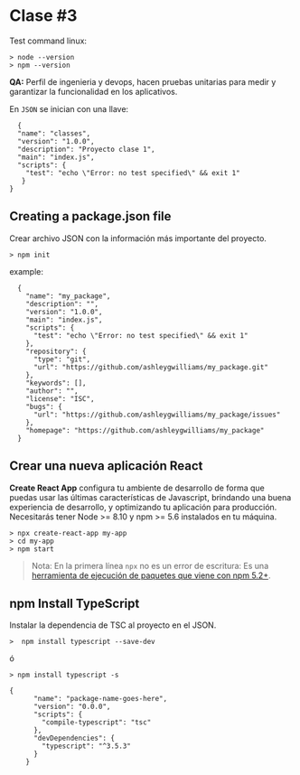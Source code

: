 ﻿# Clase #3


Test command linux: 

    > node --version 
    > npm --version

**QA:** Perfil de ingenieria y devops, hacen pruebas unitarias para medir y garantizar la funcionalidad en los aplicativos.

En `JSON` se inician con una llave:
```
  {
  "name": "classes",
  "version": "1.0.0",
  "description": "Proyecto clase 1",
  "main": "index.js",
  "scripts": {
    "test": "echo \"Error: no test specified\" && exit 1"
   }
}
```
## Creating a package.json file

Crear archivo JSON con la información más importante del proyecto.

    > npm init

example:
```
  {
    "name": "my_package",
    "description": "",
    "version": "1.0.0",
    "main": "index.js",
    "scripts": {
      "test": "echo \"Error: no test specified\" && exit 1"
    },
    "repository": {
      "type": "git",
      "url": "https://github.com/ashleygwilliams/my_package.git"
    },
    "keywords": [],
    "author": "",
    "license": "ISC",
    "bugs": {
      "url": "https://github.com/ashleygwilliams/my_package/issues"
    },
    "homepage": "https://github.com/ashleygwilliams/my_package"
  }
```
##  Crear una nueva aplicación React

**Create React App** configura tu ambiente de desarrollo de forma que puedas usar las últimas características de Javascript, brindando una buena experiencia de desarrollo, y optimizando tu aplicación para producción. Necesitarás tener Node >= 8.10 y npm >= 5.6 instalados en tu máquina.

    > npx create-react-app my-app 
    > cd my-app
    > npm start

> Nota: En la primera línea `npx` no es un error de escritura: Es una
> [herramienta de ejecución de paquetes que viene con npm
> 5.2+](https://medium.com/@maybekatz/introducing-npx-an-npm-package-runner-55f7d4bd282b).

## npm Install TypeScript

Instalar la dependencia de TSC al proyecto en el JSON.

    >  npm install typescript --save-dev 
ó

    > npm install typescript -s

```
{
      "name": "package-name-goes-here",
      "version": "0.0.0",
      "scripts": {
        "compile-typescript": "tsc"
      },
      "devDependencies": {
        "typescript": "^3.5.3"
      }
    }  
```




